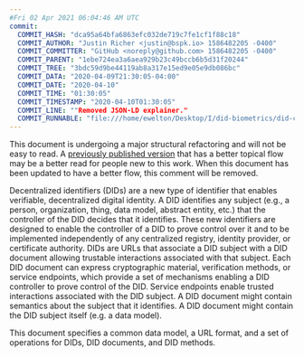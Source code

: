 ```yaml
---
#Fri 02 Apr 2021 06:04:46 AM UTC
commit:
  COMMIT_HASH: "dca95a64bfa6863efc032de719c7fe1cf1f88c18"
  COMMIT_AUTHOR: "Justin Richer <justin@bspk.io> 1586482205 -0400"
  COMMIT_COMMITTER: "GitHub <noreply@github.com> 1586482205 -0400"
  COMMIT_PARENT: "1ebe724ea3a6aea929b23c49bccb6b5d31f20244"
  COMMIT_TREE: "3bdc59d9be44119ab8a317e15ed9e05e9db086bc"
  COMMIT_DATA: "2020-04-09T21:30:05-04:00"
  COMMIT_DATE: "2020-04-10"
  COMMIT_TIME: "01:30:05"
  COMMIT_TIMESTAMP: "2020-04-10T01:30:05"
  COMMIT_LINE: ""Removed JSON-LD explainer."
  COMMIT_RUNNABLE: "file:///home/ewelton/Desktop/I/did-biometrics/did-core-dataset/analysis/gitinfo/dca95a64bfa6863efc032de719c7fe1cf1f88c18/snapshot/index.html"
---
```


<section id="abstract">
<p class="issue">
This document is undergoing a major structural refactoring and will not be easy
to read. A <a href="https://www.w3.org/TR/2019/WD-did-core-20191209/">previously
published version</a> that has a better topical flow may be a better read for
people new to this work. When this document has been updated to have a
better flow, this comment will be removed.
    </p>
<p>
<a>Decentralized identifiers</a> (DIDs) are a new type of identifier that
enables verifiable, decentralized digital identity. A <a>DID</a> identifies
any subject (e.g., a person, organization, thing, data model, abstract entity, etc.)
that the controller of the <a>DID</a> decides that it 
identifies. These new identifiers are designed to enable the controller 
of a <a>DID</a> to prove control over it and to be implemented independently 
of any centralized registry, identity provider, or certificate authority. 
<a>DID</a>s are URLs that associate a <a>DID subject</a> with a 
<a>DID document</a> allowing trustable interactions associated with that subject. 
Each <a>DID document</a> can express cryptographic material, verification methods, 
or <a>service endpoints</a>, which provide a set of mechanisms enabling a 
<a>DID controller</a> to prove control of the <a>DID</a>. <a>Service 
endpoints</a> enable trusted interactions associated with the <a>DID 
subject</a>. A <a>DID document</a> might contain semantics about the subject 
that it identifies. A <a>DID document</a> might contain the <a>DID subject</a> 
itself (e.g. a data model).
    </p>
<p>
This document specifies a common data model, a URL format, and a set of
operations for <a>DIDs</a>, <a>DID documents</a>, and <a>DID methods</a>.
    </p>
</section>
